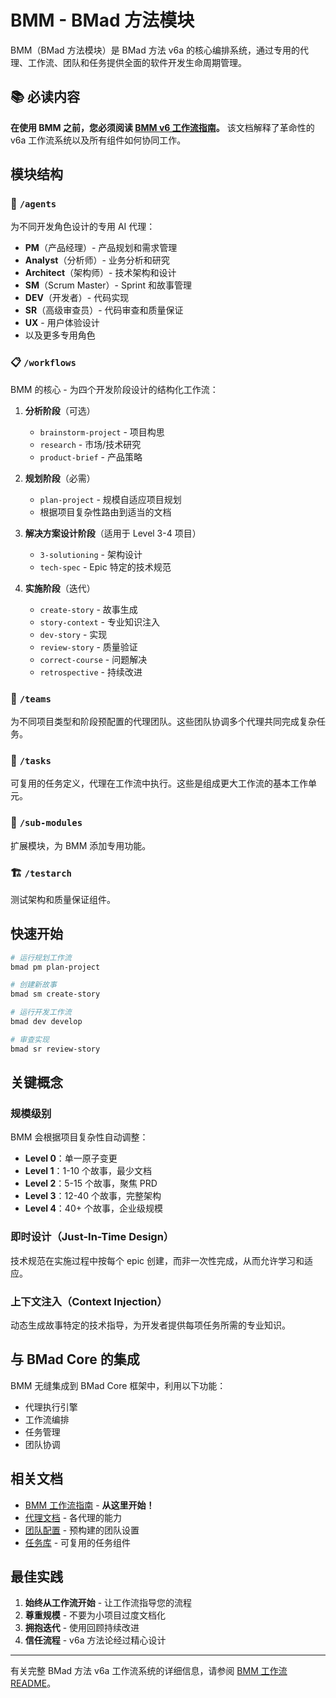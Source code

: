 # BMM - BMad 方法模块

BMM（BMad 方法模块）是 BMad 方法 v6a 的核心编排系统，通过专用的代理、工作流、团队和任务提供全面的软件开发生命周期管理。

## 📚 必读内容

**在使用 BMM 之前，您必须阅读 [BMM v6 工作流指南](./workflows/README-CN.md)。** 该文档解释了革命性的 v6a 工作流系统以及所有组件如何协同工作。

## 模块结构

### 🤖 `/agents`

为不同开发角色设计的专用 AI 代理：

- **PM**（产品经理）- 产品规划和需求管理
- **Analyst**（分析师）- 业务分析和研究
- **Architect**（架构师）- 技术架构和设计
- **SM**（Scrum Master）- Sprint 和故事管理
- **DEV**（开发者）- 代码实现
- **SR**（高级审查员）- 代码审查和质量保证
- **UX** - 用户体验设计
- 以及更多专用角色

### 📋 `/workflows`

BMM 的核心 - 为四个开发阶段设计的结构化工作流：

1. **分析阶段**（可选）
   - `brainstorm-project` - 项目构思
   - `research` - 市场/技术研究
   - `product-brief` - 产品策略

2. **规划阶段**（必需）
   - `plan-project` - 规模自适应项目规划
   - 根据项目复杂性路由到适当的文档

3. **解决方案设计阶段**（适用于 Level 3-4 项目）
   - `3-solutioning` - 架构设计
   - `tech-spec` - Epic 特定的技术规范

4. **实施阶段**（迭代）
   - `create-story` - 故事生成
   - `story-context` - 专业知识注入
   - `dev-story` - 实现
   - `review-story` - 质量验证
   - `correct-course` - 问题解决
   - `retrospective` - 持续改进

### 👥 `/teams`

为不同项目类型和阶段预配置的代理团队。这些团队协调多个代理共同完成复杂任务。

### 📝 `/tasks`

可复用的任务定义，代理在工作流中执行。这些是组成更大工作流的基本工作单元。

### 🔧 `/sub-modules`

扩展模块，为 BMM 添加专用功能。

### 🏗️ `/testarch`

测试架构和质量保证组件。

## 快速开始

```bash
# 运行规划工作流
bmad pm plan-project

# 创建新故事
bmad sm create-story

# 运行开发工作流
bmad dev develop

# 审查实现
bmad sr review-story
```

## 关键概念

### 规模级别

BMM 会根据项目复杂性自动调整：

- **Level 0**：单一原子变更
- **Level 1**：1-10 个故事，最少文档
- **Level 2**：5-15 个故事，聚焦 PRD
- **Level 3**：12-40 个故事，完整架构
- **Level 4**：40+ 个故事，企业级规模

### 即时设计（Just-In-Time Design）

技术规范在实施过程中按每个 epic 创建，而非一次性完成，从而允许学习和适应。

### 上下文注入（Context Injection）

动态生成故事特定的技术指导，为开发者提供每项任务所需的专业知识。

## 与 BMad Core 的集成

BMM 无缝集成到 BMad Core 框架中，利用以下功能：

- 代理执行引擎
- 工作流编排
- 任务管理
- 团队协调

## 相关文档

- [BMM 工作流指南](./workflows/README-CN.md) - **从这里开始！**
- [代理文档](./agents/README-CN.md) - 各代理的能力
- [团队配置](./teams/README-CN.md) - 预构建的团队设置
- [任务库](./tasks/README-CN.md) - 可复用的任务组件

## 最佳实践

1. **始终从工作流开始** - 让工作流指导您的流程
2. **尊重规模** - 不要为小项目过度文档化
3. **拥抱迭代** - 使用回顾持续改进
4. **信任流程** - v6a 方法论经过精心设计

---

有关完整 BMad 方法 v6a 工作流系统的详细信息，请参阅 [BMM 工作流 README](./workflows/README-CN.md)。